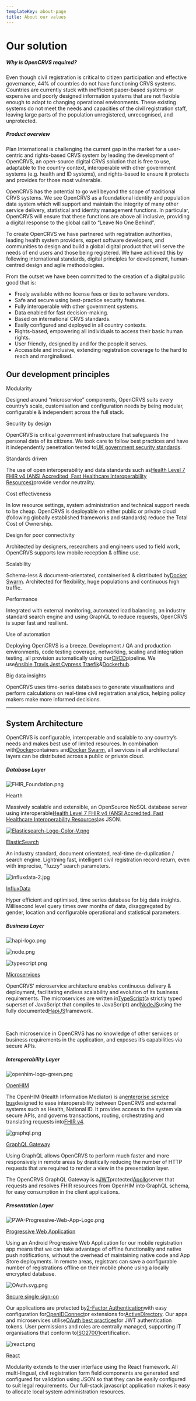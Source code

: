 ```yaml
---
templateKey: about-page
title: About our values
---
```

# Our solution

##### Why is OpenCRVS required?

Even though civil registration is critical to citizen participation and effective governance, 44% of countries do not have functioning CRVS systems. Countries are currently stuck with inefficient paper-based systems or expensive and poorly designed information systems that are not flexible enough to adapt to changing operational environments. These existing systems do not meet the needs and capacities of the civil registration staff, leaving large parts of the population unregistered, unrecognised, and unprotected.

##### Product overview

Plan International is challenging the current gap in the market for a user-centric and rights-based CRVS system by leading the development of OpenCRVS, an open-source digital CRVS solution that is free to use, adaptable to the country context, interoperable with other government systems (e.g. health and ID systems), and rights-based to ensure it protects and provides for those most vulnerable.



OpenCRVS has the potential to go well beyond the scope of traditional CRVS systems. We see OpenCRVS as a foundational identity and population data system which will support and maintain the integrity of many other service delivery, statistical and identity management functions. In particular, OpenCRVS will ensure that these functions are above all inclusive, providing a digital response to the global call to “Leave No One Behind”.

To create OpenCRVS we have partnered with registration authorities, leading health system providers, expert software developers, and communities to design and build a global digital product that will serve the needs of end users and those being registered. We have achieved this by following international standards, digital principles for development, human-centred design and agile methodologies.

From the outset we have been committed to the creation of a digital public good that is:

* Freely available with no license fees or ties to software vendors.
* Safe and secure using best-practice security features.
* Fully interoperable with other government systems.
* Data enabled for fast decision-making.
* Based on international CRVS standards.
* Easily configured and deployed in all country contexts.
* Rights-based, empowering all individuals to access their basic human rights.
* User friendly, designed by and for the people it serves.
* Accessible and inclusive, extending registration coverage to the hard to reach and marginalised.



## Our development principles

Modularity

Designed around “microservice” components, OpenCRVS suits every country’s scale, customisation and configuration needs by being modular, configurable & independent across the full stack.



Security by design

OpenCRVS is critical government infrastructure that safeguards the personal data of its citizens. We took care to follow best practices and have it independently penetration tested to[UK government security standards](https://www.ncsc.gov.uk/).



Standards driven

The use of open interoperability and data standards such as[Health Level 7 FHIR v4 (ANSI Accredited, Fast Healthcare Interoperability Resources)](https://www.hl7.org/fhir/)provide vendor neutrality.



Cost effectiveness

In low resource settings, system administration and technical support needs to be cheap. OpenCRVS is deployable on either public or private cloud (following globally established frameworks and standards) reduce the Total Cost of Ownership.



Design for poor connectivity

Architected by designers, researchers and engineers used to field work, OpenCRVS supports low mobile reception & offline use.



Scalability

Schema-less & document-orientated, containerised & distributed by[Docker Swarm](https://docs.docker.com/engine/swarm/). Architected for flexibility, huge populations and continuous high traffic.



Performance

Integrated with external monitoring, automated load balancing, an industry standard search engine and using GraphQL to reduce requests, OpenCRVS is super fast and resilient.



Use of automation

Deploying OpenCRVS is a breeze. Development / QA and production environments, code testing coverage, networking, scaling and integration testing, all provision automatically using our[CI/CD](https://en.wikipedia.org/wiki/Continuous_delivery)pipeline. We use[Ansible](https://www.ansible.com/),[Travis](https://travis-ci.org/),[Jest](https://github.com/facebook/jest),[Cypress](https://www.cypress.io/),[Traefik](https://traefik.io/)&[Dockerhub](https://hub.docker.com/).



Big data insights

OpenCRVS uses time-series databases to generate visualisations and perform calculations on real-time civil registration analytics, helping policy makers make more informed decisions.

---
## System Architecture

OpenCRVS is configurable, interoperable and scalable to any country’s needs and makes best use of limited resources. In combination with[Docker](https://www.docker.com/)containers and[Docker Swarm](https://docs.docker.com/engine/swarm/), all services in all architectural layers can be distributed across a public or private cloud.

##### Database Layer

![FHIR_Foundation.png](<>)

Hearth

Massively scalable and extensible, an OpenSource NoSQL database server using interoperable[Health Level 7 FHIR v4 (ANSI Accredited, Fast Healthcare Interoperability Resources)](<>)as JSON.

[![Elasticsearch-Logo-Color-V.png](<>)](http://www.wix.com/)

[ElasticSearch](https://www.elastic.co/products/elasticsearch)

An industry standard, document orientated, real-time de-duplication / search engine. Lightning fast, intelligent civil registration record return, even with imprecise, “fuzzy” search parameters.

![influxdata-2.jpg](<>)

[InfluxData](https://www.influxdata.com/)

Hyper efficient and optimised, time series database for big data insights. Millisecond level query times over months of data, disaggregated by gender, location and configurable operational and statistical parameters.

##### Business Layer

![hapi-logo.png](<>)

![node.png](<>)

![typescript.png](<>)

[Microservices](https://en.wikipedia.org/wiki/Microservices)

OpenCRVS’ microservice architecture enables continuous delivery & deployment, facilitating endless scalability and evolution of its business requirements. The microservices are written in[TypeScript](https://www.typescriptlang.org/)(a strictly typed superset of JavaScript that compiles to JavaScript) and[NodeJS](https://nodejs.org/en/)using the fully documented[HapiJS](https://hapijs.com/)framework.

​

Each microservice in OpenCRVS has no knowledge of other services or business requirements in the application, and exposes it’s capabilities via secure APIs.

##### Interoperability Layer

![openhim-logo-green.png](<>)

[OpenHIM](http://openhim.org/)

The OpenHIM (Health Information Mediator) is an[enterprise service bus](https://en.wikipedia.org/wiki/Enterprise_service_bus)designed to ease interoperability between OpenCRVS and external systems such as Health, National ID. It provides access to the system via secure APIs, and governs transactions, routing, orchestrating and translating requests into[FHIR v4](https://www.hl7.org/fhir/).

![graphql.png](<>)

[GraphQL Gateway](https://graphql.org/)

Using GraphQL allows OpenCRVS to perform much faster and more responsively in remote areas by drastically reducing the number of HTTP requests that are required to render a view in the presentation layer.



The OpenCRVS GraphQL Gateway is a[JWT](https://jwt.io/)protected[Apollo](https://www.apollographql.com/)server that requests and resolves FHIR resources from OpenHIM into GraphQL schema, for easy consumption in the client applications.

##### Presentation Layer

![PWA-Progressive-Web-App-Logo.png](<>)

[Progressive Web Application](https://developers.google.com/web/progressive-web-apps/)

Using an Android Progressive Web Application for our mobile registration app means that we can take advantage of offline functionality and native push notifications, without the overhead of maintaining native code and App Store deployments. In remote areas, registrars can save a configurable number of registrations offline on their mobile phone using a locally encrypted database.

![OAuth.svg.png](<>)

[Secure single sign-on](https://graphql.org/)

Our applications are protected by[2-Factor Authentication](https://en.wikipedia.org/wiki/Multi-factor_authentication)with easy configuration for[OpenIDConnect](https://openid.net/connect/)or extensions for[ActiveDIrectory](https://auth0.com/docs/connections/enterprise/active-directory). Our apps and microservices utilise[OAuth best practices](https://auth0.com/blog/a-look-at-the-latest-draft-for-jwt-bcp/)for JWT authentication tokens. User permissions and roles are centrally managed, supporting IT organisations that conform to[ISO27001](https://en.wikipedia.org/wiki/ISO/IEC_27001)certification.

![react.png](<>)

[React](https://graphql.org/)

Modularity extends to the user interface using the React framework. All multi-lingual, civil registration form field components are generated and configured for validation using JSON so that they can be easily configured to suit legal requirements. Our full-stack javascript application makes it easy to allocate local system administration resources.
